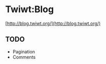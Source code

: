Twiwt:Blog
====

[http://blog.twiwt.org/](http://blog.twiwt.org/)

TODO
----

* Pagination
* Comments
